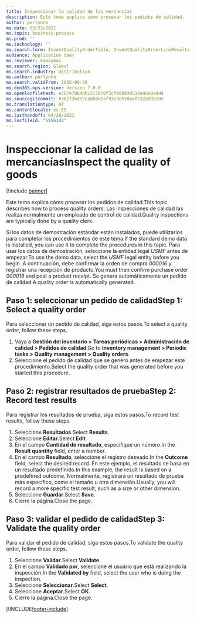 ```yaml
---
title: Inspeccionar la calidad de las mercancías
description: Este tema explica cómo procesar los pedidos de calidad.
author: perlynne
ms.date: 03/23/2021
ms.topic: business-process
ms.prod: ''
ms.technology: ''
ms.search.form: InventQualityOrderTable, InventQualityOrderLineResults, HcmWorkerLookUp
audience: Application User
ms.reviewer: kamaybac
ms.search.region: Global
ms.search.industry: Distribution
ms.author: perlynne
ms.search.validFrom: 2016-06-30
ms.dyn365.ops.version: Version 7.0.0
ms.openlocfilehash: ec67e7864db12178c0f3cfe8b93d510a46e8a0d4
ms.sourcegitcommit: 8362f3bd32ce8b9a5af93c8e57daef732a93b19e
ms.translationtype: HT
ms.contentlocale: es-ES
ms.lasthandoff: 04/28/2021
ms.locfileid: "5956143"
---
```

# <a name="inspect-the-quality-of-goods"></a><span data-ttu-id="ee5c7-103">Inspeccionar la calidad de las mercancías</span><span class="sxs-lookup"><span data-stu-id="ee5c7-103">Inspect the quality of goods</span></span>

[!include [banner](../../includes/banner.md)]

<span data-ttu-id="ee5c7-104">Este tema explica cómo procesar los pedidos de calidad.</span><span class="sxs-lookup"><span data-stu-id="ee5c7-104">This topic describes how to process quality orders.</span></span> <span data-ttu-id="ee5c7-105">Las inspecciones de calidad las realiza normalmente un empleado de control de calidad.</span><span class="sxs-lookup"><span data-stu-id="ee5c7-105">Quality inspections are typically done by a quality clerk.</span></span>

<span data-ttu-id="ee5c7-106">Si los datos de demostración estándar están instalados, puede utilizarlos para completar los procedimientos de este tema.</span><span class="sxs-lookup"><span data-stu-id="ee5c7-106">If the standard demo data is installed, you can use it to complete the procedures in this topic.</span></span> <span data-ttu-id="ee5c7-107">Para usar los datos de demostración, seleccione la entidad legal *USMF* antes de empezar.</span><span class="sxs-lookup"><span data-stu-id="ee5c7-107">To use the demo data, select the *USMF* legal entity before you begin.</span></span> <span data-ttu-id="ee5c7-108">A continuación, debe confirmar la orden de compra *000016* y registrar una recepción de producto.</span><span class="sxs-lookup"><span data-stu-id="ee5c7-108">You must then confirm purchase order *000016* and post a product receipt.</span></span> <span data-ttu-id="ee5c7-109">Se genera automáticamente un pedido de calidad.</span><span class="sxs-lookup"><span data-stu-id="ee5c7-109">A quality order is automatically generated.</span></span>

## <a name="step-1-select-a-quality-order"></a><span data-ttu-id="ee5c7-110">Paso 1: seleccionar un pedido de calidad</span><span class="sxs-lookup"><span data-stu-id="ee5c7-110">Step 1: Select a quality order</span></span>

<span data-ttu-id="ee5c7-111">Para seleccionar un pedido de calidad, siga estos pasos.</span><span class="sxs-lookup"><span data-stu-id="ee5c7-111">To select a quality order, follow these steps.</span></span>

1. <span data-ttu-id="ee5c7-112">Vaya a **Gestión del inventario \> Tareas periódicas \> Administración de calidad \> Pedidos de calidad**.</span><span class="sxs-lookup"><span data-stu-id="ee5c7-112">Go to **Inventory management \> Periodic tasks \> Quality management \> Quality orders**.</span></span>
1. <span data-ttu-id="ee5c7-113">Seleccione el pedido de calidad que se generó antes de empezar este procedimiento.</span><span class="sxs-lookup"><span data-stu-id="ee5c7-113">Select the quality order that was generated before you started this procedure.</span></span>

## <a name="step-2-record-test-results"></a><span data-ttu-id="ee5c7-114">Paso 2: registrar resultados de prueba</span><span class="sxs-lookup"><span data-stu-id="ee5c7-114">Step 2: Record test results</span></span>

<span data-ttu-id="ee5c7-115">Para registrar los resultados de prueba, siga estos pasos.</span><span class="sxs-lookup"><span data-stu-id="ee5c7-115">To record test results, follow these steps.</span></span>

1. <span data-ttu-id="ee5c7-116">Seleccione **Resultados**.</span><span class="sxs-lookup"><span data-stu-id="ee5c7-116">Select **Results**.</span></span>
1. <span data-ttu-id="ee5c7-117">Seleccione **Editar**.</span><span class="sxs-lookup"><span data-stu-id="ee5c7-117">Select **Edit**.</span></span>
1. <span data-ttu-id="ee5c7-118">En el campo **Cantidad de resultado**, especifique un número.</span><span class="sxs-lookup"><span data-stu-id="ee5c7-118">In the **Result quantity** field, enter a number.</span></span>
1. <span data-ttu-id="ee5c7-119">En el campo **Resultado**, seleccione el registro deseado.</span><span class="sxs-lookup"><span data-stu-id="ee5c7-119">In the **Outcome** field, select the desired record.</span></span> <span data-ttu-id="ee5c7-120">En este ejemplo, el resultado se basa en un resultado predefinido.</span><span class="sxs-lookup"><span data-stu-id="ee5c7-120">In this example, the result is based on a predefined outcome.</span></span> <span data-ttu-id="ee5c7-121">Normalmente, registrará un resultado de prueba más específico, como el tamaño u otra dimensión.</span><span class="sxs-lookup"><span data-stu-id="ee5c7-121">Usually, you will record a more specific test result, such as a size or other dimension.</span></span>
1. <span data-ttu-id="ee5c7-122">Seleccione **Guardar**.</span><span class="sxs-lookup"><span data-stu-id="ee5c7-122">Select **Save**.</span></span>
1. <span data-ttu-id="ee5c7-123">Cierre la página.</span><span class="sxs-lookup"><span data-stu-id="ee5c7-123">Close the page.</span></span>

## <a name="step-3-validate-the-quality-order"></a><span data-ttu-id="ee5c7-124">Paso 3: validar el pedido de calidad</span><span class="sxs-lookup"><span data-stu-id="ee5c7-124">Step 3: Validate the quality order</span></span>

<span data-ttu-id="ee5c7-125">Para validar el pedido de calidad, siga estos pasos.</span><span class="sxs-lookup"><span data-stu-id="ee5c7-125">To validate the quality order, follow these steps.</span></span>

1. <span data-ttu-id="ee5c7-126">Seleccione **Validar**.</span><span class="sxs-lookup"><span data-stu-id="ee5c7-126">Select **Validate**.</span></span>
1. <span data-ttu-id="ee5c7-127">En el campo **Validado por**, seleccione el usuario que está realizando la inspección.</span><span class="sxs-lookup"><span data-stu-id="ee5c7-127">In the **Validated by** field, select the user who is doing the inspection.</span></span>
1. <span data-ttu-id="ee5c7-128">Seleccione **Seleccionar**.</span><span class="sxs-lookup"><span data-stu-id="ee5c7-128">Select **Select**.</span></span>
1. <span data-ttu-id="ee5c7-129">Seleccione **Aceptar**.</span><span class="sxs-lookup"><span data-stu-id="ee5c7-129">Select **OK**.</span></span>
1. <span data-ttu-id="ee5c7-130">Cierre la página.</span><span class="sxs-lookup"><span data-stu-id="ee5c7-130">Close the page.</span></span>

[!INCLUDE[footer-include](../../../includes/footer-banner.md)]

